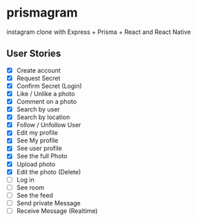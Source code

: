 # prismagram
instagram clone with Express + Prisma + React and React Native

## User Stories

- [x] Create account
- [x] Request Secret
- [x] Confirm Secret (Login)
- [x] Like / Unlike a photo
- [x] Comment on a photo
- [x] Search by user
- [x] Search by location
- [x] Follow / Unfollow User
- [x] Edit my profile
- [x] See My profile
- [x] See user profile
- [x] See the full Photo
- [x] Upload photo
- [x] Edit the photo (Delete)
- [ ] Log in
- [ ] See room
- [ ] See the feed
- [ ] Send private Message
- [ ] Receive Message (Realtime)